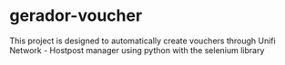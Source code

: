 # gerador-voucher
This project is designed to automatically create vouchers through Unifi Network - Hostpost manager using python with the selenium library
